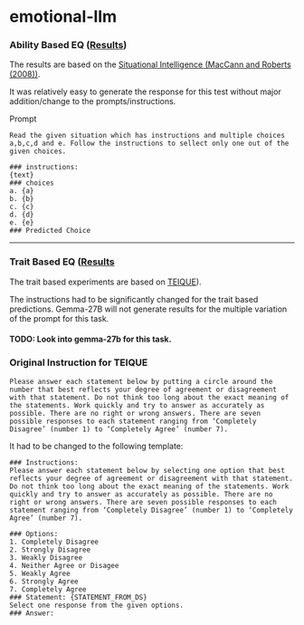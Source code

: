 # emotional-llm

### Ability Based EQ ([Results](./train_el/predictions/situ_merged.csv))
The results are based on the [Situational Intelligence (MacCann and Roberts (2008))](https://www.ncbi.nlm.nih.gov/pmc/articles/PMC6546921/#B33). 

It was relatively easy to generate the response for this test without major addition/change to the prompts/instructions.

Prompt
```
Read the given situation which has instructions and multiple choices a,b,c,d and e. Follow the instructions to sellect only one out of the given choices.

### instructions: 
{text}
### choices
a. {a}
b. {b}
c. {c}
d. {d}
e. {e}
### Predicted Choice
```

---

### Trait Based EQ ([Results](./train_el/tei_answers/csv_res/all_tei_preds.csv)
The trait based experiments are based on [TEIQUE](https://psychometriclab.com/obtaining-the-teique/)).

The instructions had to be significantly changed for the trait based predictions. Gemma-27B will not generate results for the multiple variation of the prompt for this task.
#### TODO: Look into gemma-27b for this task.

### Original Instruction for TEIQUE

```
Please answer each statement below by putting a circle around the number that best reflects your degree of agreement or disagreement with that statement. Do not think too long about the exact meaning of the statements. Work quickly and try to answer as accurately as possible. There are no right or wrong answers. There are seven possible responses to each statement ranging from ‘Completely Disagree’ (number 1) to ‘Completely Agree’ (number 7).
```

It had to be changed to the following template:

```
### Instructions:
Please answer each statement below by selecting one option that best reflects your degree of agreement or disagreement with that statement. Do not think too long about the exact meaning of the statements. Work quickly and try to answer as accurately as possible. There are no right or wrong answers. There are seven possible responses to each statement ranging from ‘Completely Disagree’ (number 1) to ‘Completely Agree’ (number 7).

### Options:
1. Completely Disagree
2. Strongly Disagree 
3. Weakly Disagree 
4. Neither Agree or Disagee 
5. Weakly Agree 
6. Strongly Agree 
7. Completely Agree
### Statement: {STATEMENT_FROM_DS}
Select one response from the given options.
### Answer:

```
